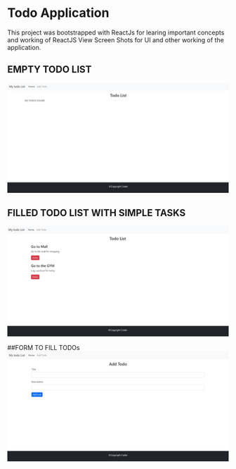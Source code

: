 # Todo Application

This project was bootstrapped with ReactJs for learing important concepts and working of ReactJS
View Screen Shots for UI and other working of the application.

## EMPTY TODO LIST
![alt text](https://github.com/chawhangaurav10/Todo/blob/main/Screenshots/Empty%20Todo.jpg?raw=true)


## FILLED TODO LIST WITH SIMPLE TASKS
![alt text](https://github.com/chawhangaurav10/Todo/blob/main/Screenshots/Todos.jpg?raw=true)


##FORM TO FILL TODOs
![alt text](https://github.com/chawhangaurav10/Todo/blob/main/Screenshots/addTodo.jpg?raw=true)
